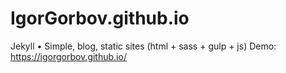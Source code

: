 # IgorGorbov.github.io
Jekyll • Simple, blog, static sites (html + sass + gulp + js)
Demo: https://igorgorbov.github.io/

